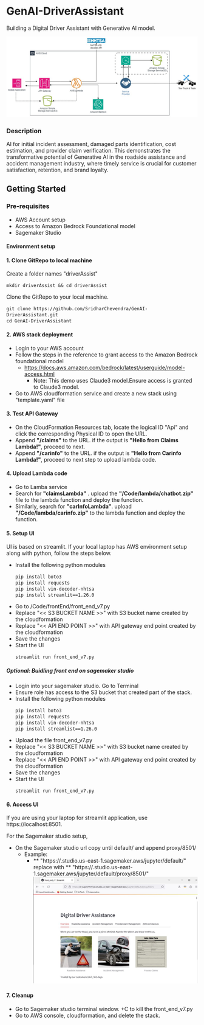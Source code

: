 # GenAI-DriverAssistant

Building a Digital Driver Assistant with Generative AI model.

![Proposed Architecture](https://github.com/SridharChevendra/GenAI-DriverAssistant/blob/98adb77a0a9cd1d23c91c66731545ac32a847c4f/architecture/Digital%20Driver%20Assistant%20Architecture-GenAI_Incident%20management.jpg)

### Description
AI for initial incident assessment, damaged parts identification, cost estimation, and provider claim verification. This demonstrates the transformative potential of Generative AI in the roadside assistance and accident management industry, where timely service is crucial for customer satisfaction, retention, and brand loyalty.
## Getting Started
### Pre-requisites
* AWS Account setup
* Access to Amazon Bedrock Foundational model
* Sagemaker Studio
 
#### Environment setup
#### 1. Clone GitRepo to local machine

Create a folder names "driverAssist"

```
mkdir driverAssist && cd driverAssist

```
Clone the GitRepo to your local machine.
```
git clone https://github.com/SridharChevendra/GenAI-DriverAssistant.git
cd GenAI-DriverAssistant
```
#### 2. AWS stack deployment
* Login to your AWS account
* Follow the steps in the reference to grant access to the Amazon Bedrock foundational model
  - https://docs.aws.amazon.com/bedrock/latest/userguide/model-access.html
    - Note: This demo uses Claude3 model.Ensure access is granted to Claude3 model.
* Go to AWS cloudformation service and create a new stack using "template.yaml" file

#### 3. Test API Gateway
* On the CloudFormation Resources tab, locate the logical ID "Api" and click the corresponding Physical ID to open the URL.
* Append **"/claims"** to the URL. if the output is **"Hello from Claims Lambda!"**, proceed to next.
* Append **"/carinfo"** to the URL. if the output is **"Hello from Carinfo Lambda!"**, proceed to next step to upload lambda code.

#### 4. Upload Lambda code
* Go to Lamba service
* Search for **"claimsLambda"** . upload the **"/Code/lambda/chatbot.zip"** file to the lambda function and deploy the function.
* Similarly, search for **"carInfoLambda"**. upload **"/Code/lambda/carinfo.zip"** to the lambda function and deploy the function.

#### 5. Setup UI
UI is based on streamlit. If your local laptop has AWS environment setup along with python, follow the steps below.
* Install the following python modules
  ```
  pip install boto3
  pip install requests
  pip install vin-decoder-nhtsa
  pip install streamlit==1.26.0
  ```
* Go to /Code/frontEnd/front_end_v7.py
* Replace "<< S3 BUCKET NAME >>" with S3 bucket name created by the cloudformation
* Replace "<< API END POINT >>" with API gateway end point created by the cloudformation
* Save the changes
* Start the UI
  ```
  streamlit run front_end_v7.py
  ```
##### Optional: Buidling front end on sagemaker studio
* Login into your sagemaker studio. Go to Terminal
* Ensure role has access to the S3 bucket that created part of the stack.
* Install the following python modules
  ```
  pip install boto3
  pip install requests
  pip install vin-decoder-nhtsa
  pip install streamlist==1.26.0
  ```
* Upload the file front_end_v7.py
* Replace "<< S3 BUCKET NAME >>" with S3 bucket name created by the cloudformation
* Replace "<< API END POINT >>" with API gateway end point created by the cloudformation
* Save the changes
* Start the UI
  ```
  streamlit run front_end_v7.py
  ```
#### 6. Access UI
If you are using your laptop for streamlit application, use https://localhost:8501.

For the Sagemaker studio setup,

* On the Sagemaker studio url copy until default/ and append proxy/8501/
  - Example:
    - ** "https://<xxxxx>.studio.us-east-1.sagemaker.aws/jupyter/default/" replace
      with
      ** "https://<xxxxx>.studio.us-east-1.sagemaker.aws/jupyter/default/proxy/8501/"
 ![UI](https://github.com/SridharChevendra/GenAI-DriverAssistant/blob/fd481952baa499bee0d2f6690dd37a242a91e247/images/driverAssistantUI.JPG)

#### 7. Cleanup
* Go to Sagemaker studio terminal window. <Ctrl>+C to kill the front_end_v7.py
* Go to AWS console, cloudformation, and delete the stack.

